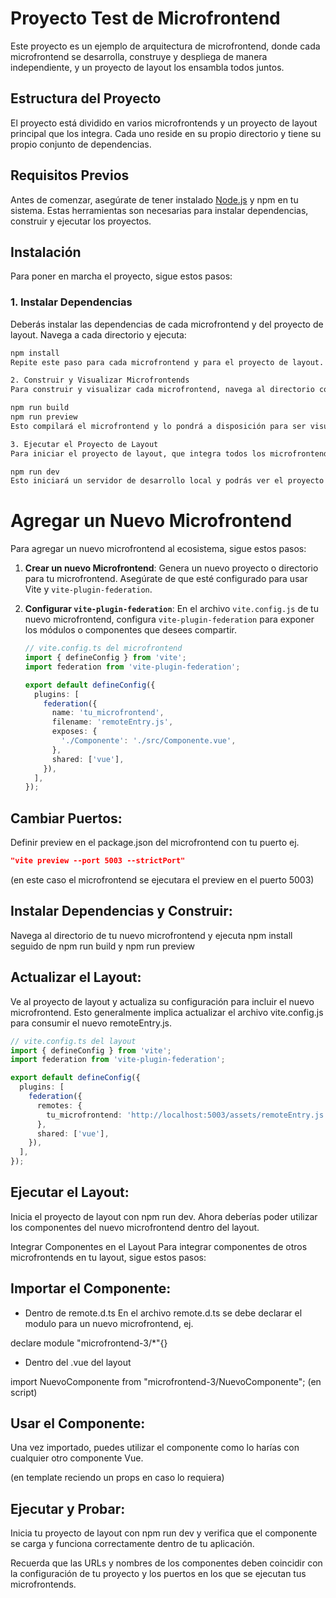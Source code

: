 # Proyecto Test de Microfrontend

Este proyecto es un ejemplo de arquitectura de microfrontend, donde cada microfrontend se desarrolla, construye y despliega de manera independiente, y un proyecto de layout los ensambla todos juntos.

## Estructura del Proyecto

El proyecto está dividido en varios microfrontends y un proyecto de layout principal que los integra. Cada uno reside en su propio directorio y tiene su propio conjunto de dependencias.

## Requisitos Previos

Antes de comenzar, asegúrate de tener instalado [Node.js](https://nodejs.org/) y npm en tu sistema. Estas herramientas son necesarias para instalar dependencias, construir y ejecutar los proyectos.

## Instalación

Para poner en marcha el proyecto, sigue estos pasos:

### 1. Instalar Dependencias

Deberás instalar las dependencias de cada microfrontend y del proyecto de layout. Navega a cada directorio y ejecuta:

```bash
npm install
Repite este paso para cada microfrontend y para el proyecto de layout.

2. Construir y Visualizar Microfrontends
Para construir y visualizar cada microfrontend, navega al directorio correspondiente y ejecuta:

npm run build
npm run preview
Esto compilará el microfrontend y lo pondrá a disposición para ser visualizado.

3. Ejecutar el Proyecto de Layout
Para iniciar el proyecto de layout, que integra todos los microfrontends, navega al directorio del layout y ejecuta:

npm run dev
Esto iniciará un servidor de desarrollo local y podrás ver el proyecto completo en acción.
```

# Agregar un Nuevo Microfrontend

Para agregar un nuevo microfrontend al ecosistema, sigue estos pasos:

1. **Crear un nuevo Microfrontend**: Genera un nuevo proyecto o directorio para tu microfrontend. Asegúrate de que esté configurado para usar Vite y `vite-plugin-federation`.

2. **Configurar `vite-plugin-federation`**: En el archivo `vite.config.js` de tu nuevo microfrontend, configura `vite-plugin-federation` para exponer los módulos o componentes que desees compartir.

   ```typescript
   // vite.config.ts del microfrontend
   import { defineConfig } from 'vite';
   import federation from 'vite-plugin-federation';

   export default defineConfig({
     plugins: [
       federation({
         name: 'tu_microfrontend',
         filename: 'remoteEntry.js',
         exposes: {
           './Componente': './src/Componente.vue',
         },
         shared: ['vue'],
       }),
     ],
   });

## Cambiar Puertos: 
Definir preview en el package.json del microfrontend con tu puerto ej.

```json
"vite preview --port 5003 --strictPort"
```

(en este caso el microfrontend se ejecutara el preview en el puerto 5003)

## Instalar Dependencias y Construir: 
Navega al directorio de tu nuevo microfrontend y ejecuta npm install seguido de npm run build y npm run preview

## Actualizar el Layout: 

Ve al proyecto de layout y actualiza su configuración para incluir el nuevo microfrontend. Esto generalmente implica actualizar el archivo vite.config.js para consumir el nuevo remoteEntry.js.

```typescript
// vite.config.ts del layout
import { defineConfig } from 'vite';
import federation from 'vite-plugin-federation';

export default defineConfig({
  plugins: [
    federation({
      remotes: {
        tu_microfrontend: 'http://localhost:5003/assets/remoteEntry.js',
      },
      shared: ['vue'],
    }),
  ],
});
```

## Ejecutar el Layout: 

Inicia el proyecto de layout con npm run dev. Ahora deberías poder utilizar los componentes del nuevo microfrontend dentro del layout.

Integrar Componentes en el Layout
Para integrar componentes de otros microfrontends en tu layout, sigue estos pasos:

## Importar el Componente:

- Dentro de remote.d.ts
En el archivo remote.d.ts se debe declarar el modulo para un nuevo microfrontend, ej.

declare module "microfrontend-3/*"{}

- Dentro del .vue del layout

import NuevoComponente from "microfrontend-3/NuevoComponente"; (en script)

## Usar el Componente: 

Una vez importado, puedes utilizar el componente como lo harías con cualquier otro componente Vue.

<NuevoComponente msg="Nuevo mensaje" /> (en template reciendo un props en caso lo requiera)

## Ejecutar y Probar: 

Inicia tu proyecto de layout con npm run dev y verifica que el componente se carga y funciona correctamente dentro de tu aplicación.

Recuerda que las URLs y nombres de los componentes deben coincidir con la configuración de tu proyecto y los puertos en los que se ejecutan tus microfrontends.